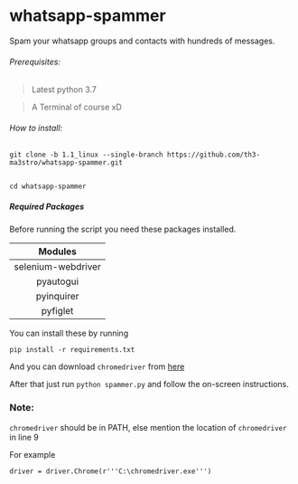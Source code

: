 # whatsapp-spammer
Spam your whatsapp groups and contacts with hundreds of messages.

###### Prerequisites:

> Latest python 3.7

> A Terminal of course xD

###### How to install:

``` 
git clone -b 1.1_linux --single-branch https://github.com/th3-ma3stro/whatsapp-spammer.git


cd whatsapp-spammer
```

##### Required Packages

Before running the script you need these packages installed.

Modules|
:---:|
selenium-webdriver|
pyautogui|
pyinquirer|
pyfiglet|

You can install these by running
```
pip install -r requirements.txt
```
And you can download `chromedriver` from [here](https://chromedriver.storage.googleapis.com/index.html?path=75.0.3770.140/)

After that just run `python spammer.py` and follow the on-screen instructions.

### Note:
`chromedriver` should be in PATH, else mention the location of `chromedriver` in line 9

For example
```
driver = driver.Chrome(r'''C:\chromedriver.exe''')
```





